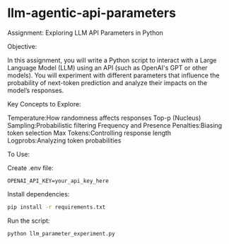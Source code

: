 # llm-agentic-api-parameters
Assignment: Exploring LLM API Parameters in Python

Objective:

In this assignment, you will write a Python script to interact with a Large Language Model (LLM) using an API (such as OpenAI's GPT or other models). You will experiment with different parameters that influence the probability of next-token prediction and analyze their impacts on the model’s responses.

Key Concepts to Explore:

Temperature:How randomness affects responses
Top-p (Nucleus) Sampling:Probabilistic filtering
Frequency and Presence Penalties:Biasing token selection
Max Tokens:Controlling response length
Logprobs:Analyzing token probabilities

To Use:

Create .env file:

```env
OPENAI_API_KEY=your_api_key_here
```

Install dependencies:
```bash
pip install -r requirements.txt
```

Run the script:
```bash
python llm_parameter_experiment.py
```
